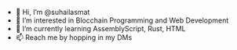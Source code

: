 - 👋 Hi, I’m @suhailasmat
- 👀 I’m interested in Blocchain Programming and Web Development
- 🌱 I’m currently learning AssemblyScript, Rust, HTML
- 📫 Reach me by hopping in my DMs

<!---
suhailasmat/suhailasmat is a ✨ special ✨ repository because its `README.md` (this file) appears on your GitHub profile.
You can click the Preview link to take a look at your changes.
--->

